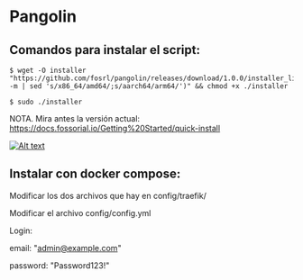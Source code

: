# Pangolin

## Comandos para instalar el script:

```
$ wget -O installer "https://github.com/fosrl/pangolin/releases/download/1.0.0/installer_linux_$(uname -m | sed 's/x86_64/amd64/;s/aarch64/arm64/')" && chmod +x ./installer

$ sudo ./installer
```

NOTA. Mira antes la versión actual: https://docs.fossorial.io/Getting%20Started/quick-install


[![Alt text](https://img.youtube.com/vi/i9AmiJPjqUQ/0.jpg)](https://www.youtube.com/watch?v=i9AmiJPjqUQ)



## Instalar con docker compose:

Modificar los dos archivos que hay en config/traefik/

Modificar el archivo config/config.yml

Login:

email: "admin@example.com" 
        
password: "Password123!"





